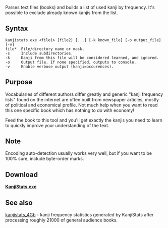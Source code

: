 Parses text files (books) and builds a list of used kanji by frequency. It's possible to exclude already known kanjis from the list.

## Syntax
```
kanjistats.exe <file1> [file2] [...] [-k known_file] [-o output_file] [-v]
file*  File/directory name or mask.
-s     Include subdirectories.
-k     Kanji from this file will be considered learned, and ignored.
-o     Output file. If none specified, outputs to console.
-v     Enable verbose output (kanji=occurences).
```

## Purpose
Vocabularies of different authors differ greatly and generic "kanji frequency lists" found on the internet are often built from newspaper articles, mostly of political and economical profile. Not much help when you want to read this one specific book which has nothing to do with economy!

Feed the book to this tool and you'll get exactly the kanjis you need to learn to quickly improve your understanding of the text.

## Note
Encoding auto-detection usually works very well, but if you want to be 100% sure, include byte-order marks.

## Download
**[KanjiStats.exe](https://drive.google.com/open?id=0B6e6N2yLg25MSlZvNVpDOVJuQzg)**

## See also
[kanjistats\_4Gb](kanjistats_4Gb) - kanji frequency statistics generated by KanjiStats after processing roughly 21000 of general audience books.